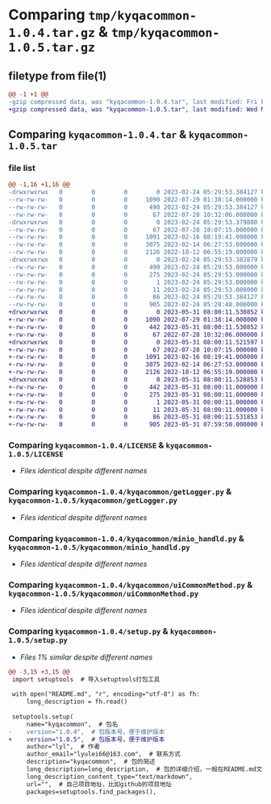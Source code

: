 # Comparing `tmp/kyqacommon-1.0.4.tar.gz` & `tmp/kyqacommon-1.0.5.tar.gz`

## filetype from file(1)

```diff
@@ -1 +1 @@
-gzip compressed data, was "kyqacommon-1.0.4.tar", last modified: Fri Feb 24 05:29:53 2023, max compression
+gzip compressed data, was "kyqacommon-1.0.5.tar", last modified: Wed May 31 08:00:11 2023, max compression
```

## Comparing `kyqacommon-1.0.4.tar` & `kyqacommon-1.0.5.tar`

### file list

```diff
@@ -1,16 +1,16 @@
-drwxrwxrwx   0        0        0        0 2023-02-24 05:29:53.384127 kyqacommon-1.0.4/
--rw-rw-rw-   0        0        0     1090 2022-07-29 01:38:14.000000 kyqacommon-1.0.4/LICENSE
--rw-rw-rw-   0        0        0      490 2023-02-24 05:29:53.384127 kyqacommon-1.0.4/PKG-INFO
--rw-rw-rw-   0        0        0       67 2022-07-28 10:32:06.000000 kyqacommon-1.0.4/README.md
-drwxrwxrwx   0        0        0        0 2023-02-24 05:29:53.379880 kyqacommon-1.0.4/kyqacommon/
--rw-rw-rw-   0        0        0       67 2022-07-28 10:07:15.000000 kyqacommon-1.0.4/kyqacommon/__init__.py
--rw-rw-rw-   0        0        0     1091 2023-02-16 08:19:41.000000 kyqacommon-1.0.4/kyqacommon/getLogger.py
--rw-rw-rw-   0        0        0     3075 2023-02-14 06:27:53.000000 kyqacommon-1.0.4/kyqacommon/minio_handld.py
--rw-rw-rw-   0        0        0     2126 2022-10-12 06:55:19.000000 kyqacommon-1.0.4/kyqacommon/uiCommonMethod.py
-drwxrwxrwx   0        0        0        0 2023-02-24 05:29:53.382879 kyqacommon-1.0.4/kyqacommon.egg-info/
--rw-rw-rw-   0        0        0      490 2023-02-24 05:29:53.000000 kyqacommon-1.0.4/kyqacommon.egg-info/PKG-INFO
--rw-rw-rw-   0        0        0      275 2023-02-24 05:29:53.000000 kyqacommon-1.0.4/kyqacommon.egg-info/SOURCES.txt
--rw-rw-rw-   0        0        0        1 2023-02-24 05:29:53.000000 kyqacommon-1.0.4/kyqacommon.egg-info/dependency_links.txt
--rw-rw-rw-   0        0        0       11 2023-02-24 05:29:53.000000 kyqacommon-1.0.4/kyqacommon.egg-info/top_level.txt
--rw-rw-rw-   0        0        0       86 2023-02-24 05:29:53.384127 kyqacommon-1.0.4/setup.cfg
--rw-rw-rw-   0        0        0      905 2023-02-24 05:28:40.000000 kyqacommon-1.0.4/setup.py
+drwxrwxrwx   0        0        0        0 2023-05-31 08:00:11.530852 kyqacommon-1.0.5/
+-rw-rw-rw-   0        0        0     1090 2022-07-29 01:38:14.000000 kyqacommon-1.0.5/LICENSE
+-rw-rw-rw-   0        0        0      442 2023-05-31 08:00:11.530852 kyqacommon-1.0.5/PKG-INFO
+-rw-rw-rw-   0        0        0       67 2022-07-28 10:32:06.000000 kyqacommon-1.0.5/README.md
+drwxrwxrwx   0        0        0        0 2023-05-31 08:00:11.521597 kyqacommon-1.0.5/kyqacommon/
+-rw-rw-rw-   0        0        0       67 2022-07-28 10:07:15.000000 kyqacommon-1.0.5/kyqacommon/__init__.py
+-rw-rw-rw-   0        0        0     1091 2023-02-16 08:19:41.000000 kyqacommon-1.0.5/kyqacommon/getLogger.py
+-rw-rw-rw-   0        0        0     3075 2023-02-14 06:27:53.000000 kyqacommon-1.0.5/kyqacommon/minio_handld.py
+-rw-rw-rw-   0        0        0     2126 2022-10-12 06:55:19.000000 kyqacommon-1.0.5/kyqacommon/uiCommonMethod.py
+drwxrwxrwx   0        0        0        0 2023-05-31 08:00:11.528853 kyqacommon-1.0.5/kyqacommon.egg-info/
+-rw-rw-rw-   0        0        0      442 2023-05-31 08:00:11.000000 kyqacommon-1.0.5/kyqacommon.egg-info/PKG-INFO
+-rw-rw-rw-   0        0        0      275 2023-05-31 08:00:11.000000 kyqacommon-1.0.5/kyqacommon.egg-info/SOURCES.txt
+-rw-rw-rw-   0        0        0        1 2023-05-31 08:00:11.000000 kyqacommon-1.0.5/kyqacommon.egg-info/dependency_links.txt
+-rw-rw-rw-   0        0        0       11 2023-05-31 08:00:11.000000 kyqacommon-1.0.5/kyqacommon.egg-info/top_level.txt
+-rw-rw-rw-   0        0        0       86 2023-05-31 08:00:11.531853 kyqacommon-1.0.5/setup.cfg
+-rw-rw-rw-   0        0        0      905 2023-05-31 07:59:50.000000 kyqacommon-1.0.5/setup.py
```

### Comparing `kyqacommon-1.0.4/LICENSE` & `kyqacommon-1.0.5/LICENSE`

 * *Files identical despite different names*

### Comparing `kyqacommon-1.0.4/kyqacommon/getLogger.py` & `kyqacommon-1.0.5/kyqacommon/getLogger.py`

 * *Files identical despite different names*

### Comparing `kyqacommon-1.0.4/kyqacommon/minio_handld.py` & `kyqacommon-1.0.5/kyqacommon/minio_handld.py`

 * *Files identical despite different names*

### Comparing `kyqacommon-1.0.4/kyqacommon/uiCommonMethod.py` & `kyqacommon-1.0.5/kyqacommon/uiCommonMethod.py`

 * *Files identical despite different names*

### Comparing `kyqacommon-1.0.4/setup.py` & `kyqacommon-1.0.5/setup.py`

 * *Files 1% similar despite different names*

```diff
@@ -3,15 +3,15 @@
 import setuptools  # 导入setuptools打包工具
 
 with open("README.md", "r", encoding="utf-8") as fh:
     long_description = fh.read()
 
 setuptools.setup(
     name="kyqacommon",  # 包名
-    version="1.0.4",  # 包版本号，便于维护版本
+    version="1.0.5",  # 包版本号，便于维护版本
     author="lyl",  # 作者
     author_email="lyulei66@163.com",  # 联系方式
     description="kyqacommon",  # 包的简述
     long_description=long_description,  # 包的详细介绍，一般在README.md文件内
     long_description_content_type="text/markdown",
     url="",  # 自己项目地址，比如github的项目地址
     packages=setuptools.find_packages(),
```

